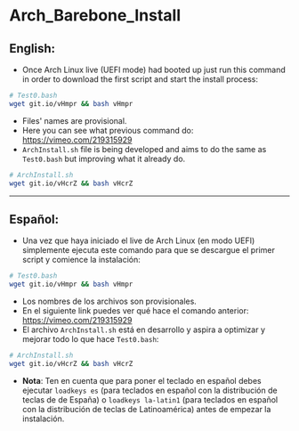 # Arch_Barebone_Install

## English:
- Once Arch Linux live (UEFI mode) had booted up just run this command in order to download the first script and start the install process: 
```bash
# Test0.bash
wget git.io/vHmpr && bash vHmpr
```
- Files' names are provisional.
- Here you can see what previous command do: https://vimeo.com/219315929
- `ArchInstall.sh` file is being developed and aims to do the same as `Test0.bash` but improving what it already do.
```bash
# ArchInstall.sh
wget git.io/vHcrZ && bash vHcrZ
```
---

## Español:
- Una vez que haya iniciado el live de Arch Linux (en modo UEFI) simplemente ejecuta este comando para que se descargue el primer script y comience la instalación:
```bash
# Test0.bash
wget git.io/vHmpr && bash vHmpr
```
- Los nombres de los archivos son provisionales.
- En el siguiente link puedes ver qué hace el comando anterior: https://vimeo.com/219315929
- El archivo `ArchInstall.sh` está en desarrollo y aspira a optimizar y mejorar todo lo que hace `Test0.bash`:
```bash
# ArchInstall.sh
wget git.io/vHcrZ && bash vHcrZ
```

- **Nota**: Ten en cuenta que para poner el teclado en español debes ejecutar `loadkeys es` (para teclados en español con la distribución de teclas de de España) o `loadkeys la-latin1` (para teclados en español con la distribución de teclas de Latinoamérica) antes de empezar la instalación.
